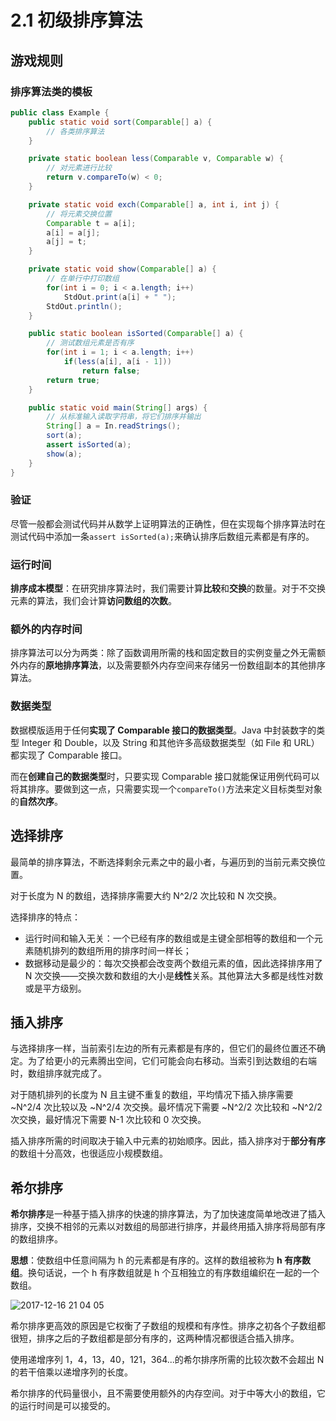 # 2.1 初级排序算法

## 游戏规则

### 排序算法类的模板

```java
public class Example {
    public static void sort(Comparable[] a) {
        // 各类排序算法
    }

    private static boolean less(Comparable v, Comparable w) {
        // 对元素进行比较
        return v.compareTo(w) < 0;
    }

    private static void exch(Comparable[] a, int i, int j) {
        // 将元素交换位置
        Comparable t = a[i];
        a[i] = a[j];
        a[j] = t;
    }

    private static void show(Comparable[] a) {
        // 在单行中打印数组
        for(int i = 0; i < a.length; i++)
            StdOut.print(a[i] + " ");
        StdOut.println();
    }

    public static boolean isSorted(Comparable[] a) {
        // 测试数组元素是否有序
        for(int i = 1; i < a.length; i++)
            if(less(a[i], a[i - 1]))
                return false;
        return true;
    }

    public static void main(String[] args) {
        // 从标准输入读取字符串，将它们排序并输出
        String[] a = In.readStrings();
        sort(a);
        assert isSorted(a);
        show(a);
    }
}
```

### 验证

尽管一般都会测试代码并从数学上证明算法的正确性，但在实现每个排序算法时在测试代码中添加一条`assert isSorted(a);`来确认排序后数组元素都是有序的。

### 运行时间

**排序成本模型**：在研究排序算法时，我们需要计算**比较**和**交换**的数量。对于不交换元素的算法，我们会计算**访问数组的次数**。

### 额外的内存时间

排序算法可以分为两类：除了函数调用所需的栈和固定数目的实例变量之外无需额外内存的**原地排序算法**，以及需要额外内存空间来存储另一份数组副本的其他排序算法。

### 数据类型

数据模版适用于任何**实现了 Comparable 接口的数据类型**。Java 中封装数字的类型 Integer 和 Double，以及 String 和其他许多高级数据类型（如 File 和 URL）都实现了 Comparable 接口。

而在**创建自己的数据类型**时，只要实现 Comparable 接口就能保证用例代码可以将其排序。要做到这一点，只需要实现一个`compareTo()`方法来定义目标类型对象的**自然次序**。

## 选择排序

最简单的排序算法，不断选择剩余元素之中的最小者，与遍历到的当前元素交换位置。

对于长度为 N 的数组，选择排序需要大约 N^2/2 次比较和 N 次交换。

选择排序的特点：

* 运行时间和输入无关：一个已经有序的数组或是主键全部相等的数组和一个元素随机排列的数组所用的排序时间一样长；
* 数据移动是最少的：每次交换都会改变两个数组元素的值，因此选择排序用了 N 次交换——交换次数和数组的大小是**线性**关系。其他算法大多都是线性对数或是平方级别。

## 插入排序

与选择排序一样，当前索引左边的所有元素都是有序的，但它们的最终位置还不确定。为了给更小的元素腾出空间，它们可能会向右移动。当索引到达数组的右端时，数组排序就完成了。

对于随机排列的长度为 N 且主键不重复的数组，平均情况下插入排序需要 ~N^2/4 次比较以及 ~N^2/4 次交换。最坏情况下需要 ~N^2/2 次比较和 ~N^2/2 次交换，最好情况下需要 N-1 次比较和 0 次交换。

插入排序所需的时间取决于输入中元素的初始顺序。因此，插入排序对于**部分有序**的数组十分高效，也很适应小规模数组。

## 希尔排序

**希尔排序**是一种基于插入排序的快速的排序算法，为了加快速度简单地改进了插入排序，交换不相邻的元素以对数组的局部进行排序，并最终用插入排序将局部有序的数组排序。

**思想**：使数组中任意间隔为 h 的元素都是有序的。这样的数组被称为 **h 有序数组**。换句话说，一个 h 有序数组就是 h 个互相独立的有序数组编织在一起的一个数组。

![2017-12-16 21 04 05](https://user-images.githubusercontent.com/18595460/34155861-ef646424-e4f5-11e7-8b0e-c23000edc45a.png)

希尔排序更高效的原因是它权衡了子数组的规模和有序性。排序之初各个子数组都很短，排序之后的子数组都是部分有序的，这两种情况都很适合插入排序。

使用递增序列 1，4，13，40，121，364...的希尔排序所需的比较次数不会超出 N 的若干倍乘以递增序列的长度。

希尔排序的代码量很小，且不需要使用额外的内存空间。对于中等大小的数组，它的运行时间是可以接受的。



